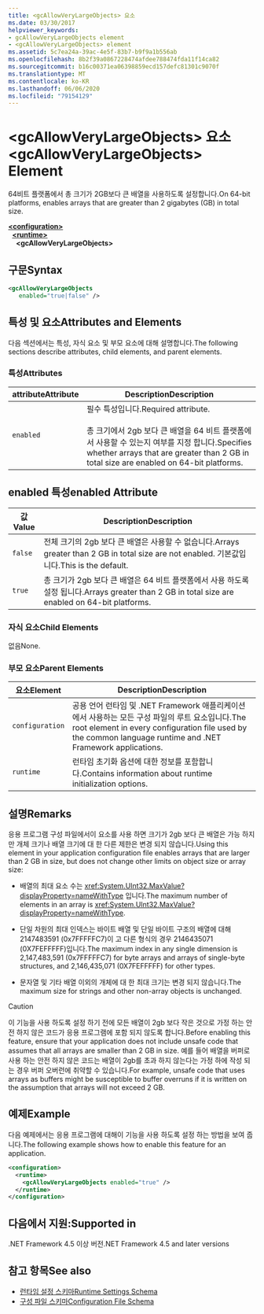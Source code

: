 ```yaml
---
title: <gcAllowVeryLargeObjects> 요소
ms.date: 03/30/2017
helpviewer_keywords:
- gcAllowVeryLargeObjects element
- <gcAllowVeryLargeObjects> element
ms.assetid: 5c7ea24a-39ac-4e5f-83b7-b9f9a1b556ab
ms.openlocfilehash: 8b2f39a0867228474afdee788474fda11f14ca82
ms.sourcegitcommit: b16c00371ea06398859ecd157defc81301c9070f
ms.translationtype: MT
ms.contentlocale: ko-KR
ms.lasthandoff: 06/06/2020
ms.locfileid: "79154129"
---
```

# <a name="gcallowverylargeobjects-element"></a><span data-ttu-id="951d3-102">\<gcAllowVeryLargeObjects> 요소</span><span class="sxs-lookup"><span data-stu-id="951d3-102">\<gcAllowVeryLargeObjects> Element</span></span>
<span data-ttu-id="951d3-103">64비트 플랫폼에서 총 크기가 2GB보다 큰 배열을 사용하도록 설정합니다.</span><span class="sxs-lookup"><span data-stu-id="951d3-103">On 64-bit platforms, enables arrays that are greater than 2 gigabytes (GB) in total size.</span></span>  
  
[**\<configuration>**](../configuration-element.md)\
&nbsp;&nbsp;[**\<runtime>**](runtime-element.md)\
&nbsp;&nbsp;&nbsp;&nbsp;**\<gcAllowVeryLargeObjects>**  
  
## <a name="syntax"></a><span data-ttu-id="951d3-104">구문</span><span class="sxs-lookup"><span data-stu-id="951d3-104">Syntax</span></span>  
  
```xml  
<gcAllowVeryLargeObjects
   enabled="true|false" />  
```  
  
## <a name="attributes-and-elements"></a><span data-ttu-id="951d3-105">특성 및 요소</span><span class="sxs-lookup"><span data-stu-id="951d3-105">Attributes and Elements</span></span>  
 <span data-ttu-id="951d3-106">다음 섹션에서는 특성, 자식 요소 및 부모 요소에 대해 설명합니다.</span><span class="sxs-lookup"><span data-stu-id="951d3-106">The following sections describe attributes, child elements, and parent elements.</span></span>  
  
### <a name="attributes"></a><span data-ttu-id="951d3-107">특성</span><span class="sxs-lookup"><span data-stu-id="951d3-107">Attributes</span></span>  
  
|<span data-ttu-id="951d3-108">attribute</span><span class="sxs-lookup"><span data-stu-id="951d3-108">Attribute</span></span>|<span data-ttu-id="951d3-109">Description</span><span class="sxs-lookup"><span data-stu-id="951d3-109">Description</span></span>|  
|---------------|-----------------|  
|`enabled`|<span data-ttu-id="951d3-110">필수 특성입니다.</span><span class="sxs-lookup"><span data-stu-id="951d3-110">Required attribute.</span></span><br /><br /> <span data-ttu-id="951d3-111">총 크기에서 2gb 보다 큰 배열을 64 비트 플랫폼에서 사용할 수 있는지 여부를 지정 합니다.</span><span class="sxs-lookup"><span data-stu-id="951d3-111">Specifies whether arrays that are greater than 2 GB in total size are enabled on 64-bit platforms.</span></span>|  
  
## <a name="enabled-attribute"></a><span data-ttu-id="951d3-112">enabled 특성</span><span class="sxs-lookup"><span data-stu-id="951d3-112">enabled Attribute</span></span>  
  
|<span data-ttu-id="951d3-113">값</span><span class="sxs-lookup"><span data-stu-id="951d3-113">Value</span></span>|<span data-ttu-id="951d3-114">Description</span><span class="sxs-lookup"><span data-stu-id="951d3-114">Description</span></span>|  
|-----------|-----------------|  
|`false`|<span data-ttu-id="951d3-115">전체 크기의 2gb 보다 큰 배열은 사용할 수 없습니다.</span><span class="sxs-lookup"><span data-stu-id="951d3-115">Arrays greater than 2 GB in total size are not enabled.</span></span> <span data-ttu-id="951d3-116">기본값입니다.</span><span class="sxs-lookup"><span data-stu-id="951d3-116">This is the default.</span></span>|  
|`true`|<span data-ttu-id="951d3-117">총 크기가 2gb 보다 큰 배열은 64 비트 플랫폼에서 사용 하도록 설정 됩니다.</span><span class="sxs-lookup"><span data-stu-id="951d3-117">Arrays greater than 2 GB in total size are enabled on 64-bit platforms.</span></span>|  
  
### <a name="child-elements"></a><span data-ttu-id="951d3-118">자식 요소</span><span class="sxs-lookup"><span data-stu-id="951d3-118">Child Elements</span></span>  
 <span data-ttu-id="951d3-119">없음</span><span class="sxs-lookup"><span data-stu-id="951d3-119">None.</span></span>  
  
### <a name="parent-elements"></a><span data-ttu-id="951d3-120">부모 요소</span><span class="sxs-lookup"><span data-stu-id="951d3-120">Parent Elements</span></span>  
  
|<span data-ttu-id="951d3-121">요소</span><span class="sxs-lookup"><span data-stu-id="951d3-121">Element</span></span>|<span data-ttu-id="951d3-122">Description</span><span class="sxs-lookup"><span data-stu-id="951d3-122">Description</span></span>|  
|-------------|-----------------|  
|`configuration`|<span data-ttu-id="951d3-123">공용 언어 런타임 및 .NET Framework 애플리케이션에서 사용하는 모든 구성 파일의 루트 요소입니다.</span><span class="sxs-lookup"><span data-stu-id="951d3-123">The root element in every configuration file used by the common language runtime and .NET Framework applications.</span></span>|  
|`runtime`|<span data-ttu-id="951d3-124">런타임 초기화 옵션에 대한 정보를 포함합니다.</span><span class="sxs-lookup"><span data-stu-id="951d3-124">Contains information about runtime initialization options.</span></span>|  
  
## <a name="remarks"></a><span data-ttu-id="951d3-125">설명</span><span class="sxs-lookup"><span data-stu-id="951d3-125">Remarks</span></span>  
 <span data-ttu-id="951d3-126">응용 프로그램 구성 파일에서이 요소를 사용 하면 크기가 2gb 보다 큰 배열은 가능 하지만 개체 크기나 배열 크기에 대 한 다른 제한은 변경 되지 않습니다.</span><span class="sxs-lookup"><span data-stu-id="951d3-126">Using this element in your application configuration file enables arrays that are larger than 2 GB in size, but does not change other limits on object size or array size:</span></span>  
  
- <span data-ttu-id="951d3-127">배열의 최대 요소 수는 <xref:System.UInt32.MaxValue?displayProperty=nameWithType> 입니다.</span><span class="sxs-lookup"><span data-stu-id="951d3-127">The maximum number of elements in an array is <xref:System.UInt32.MaxValue?displayProperty=nameWithType>.</span></span>  
  
- <span data-ttu-id="951d3-128">단일 차원의 최대 인덱스는 바이트 배열 및 단일 바이트 구조의 배열에 대해 2147483591 (0x7FFFFFC7)이 고 다른 형식의 경우 2146435071 (0X7FEFFFFF)입니다.</span><span class="sxs-lookup"><span data-stu-id="951d3-128">The maximum index in any single dimension is 2,147,483,591 (0x7FFFFFC7) for byte arrays and arrays of single-byte structures, and 2,146,435,071 (0X7FEFFFFF) for other types.</span></span>  
  
- <span data-ttu-id="951d3-129">문자열 및 기타 배열 이외의 개체에 대 한 최대 크기는 변경 되지 않습니다.</span><span class="sxs-lookup"><span data-stu-id="951d3-129">The maximum size for strings and other non-array objects is unchanged.</span></span>  
  
> [!CAUTION]
> <span data-ttu-id="951d3-130">이 기능을 사용 하도록 설정 하기 전에 모든 배열이 2gb 보다 작은 것으로 가정 하는 안전 하지 않은 코드가 응용 프로그램에 포함 되지 않도록 합니다.</span><span class="sxs-lookup"><span data-stu-id="951d3-130">Before enabling this feature, ensure that your application does not include unsafe code that assumes that all arrays are smaller than 2 GB in size.</span></span> <span data-ttu-id="951d3-131">예를 들어 배열을 버퍼로 사용 하는 안전 하지 않은 코드는 배열이 2gb를 초과 하지 않는다는 가정 하에 작성 되는 경우 버퍼 오버런에 취약할 수 있습니다.</span><span class="sxs-lookup"><span data-stu-id="951d3-131">For example, unsafe code that uses arrays as buffers might be susceptible to buffer overruns if it is written on the assumption that arrays will not exceed 2 GB.</span></span>  
  
## <a name="example"></a><span data-ttu-id="951d3-132">예제</span><span class="sxs-lookup"><span data-stu-id="951d3-132">Example</span></span>  
 <span data-ttu-id="951d3-133">다음 예제에서는 응용 프로그램에 대해이 기능을 사용 하도록 설정 하는 방법을 보여 줍니다.</span><span class="sxs-lookup"><span data-stu-id="951d3-133">The following example shows how to enable this feature for an application.</span></span>  
  
```xml  
<configuration>  
  <runtime>  
    <gcAllowVeryLargeObjects enabled="true" />  
  </runtime>  
</configuration>  
```  
  
## <a name="supported-in"></a><span data-ttu-id="951d3-134">다음에서 지원:</span><span class="sxs-lookup"><span data-stu-id="951d3-134">Supported in</span></span>

<span data-ttu-id="951d3-135">.NET Framework 4.5 이상 버전</span><span class="sxs-lookup"><span data-stu-id="951d3-135">.NET Framework 4.5 and later versions</span></span>

## <a name="see-also"></a><span data-ttu-id="951d3-136">참고 항목</span><span class="sxs-lookup"><span data-stu-id="951d3-136">See also</span></span>

- [<span data-ttu-id="951d3-137">런타임 설정 스키마</span><span class="sxs-lookup"><span data-stu-id="951d3-137">Runtime Settings Schema</span></span>](index.md)
- [<span data-ttu-id="951d3-138">구성 파일 스키마</span><span class="sxs-lookup"><span data-stu-id="951d3-138">Configuration File Schema</span></span>](../index.md)
